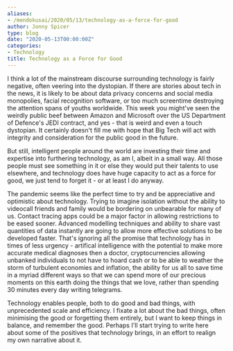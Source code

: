 ```yaml
---
aliases:
- /mendokusai/2020/05/13/technology-as-a-force-for-good
author: Jonny Spicer
type: blog
date: "2020-05-13T00:00:00Z"
categories:
- Technology
title: Technology as a Force for Good
---
```

I think a lot of the mainstream discourse surrounding technology is fairly negative, often veering into the dystopian. If there are stories about tech in the news, it is
likely to be about data privacy concerns and social media monopolies, facial recognition software, or too much screentime destroying the attention spans of youths worldwide.
This week you might've seen the weirdly public beef between Amazon and Microsoft over the US Department of Defence's JEDI contract, and yes - that is weird and even a touch
dystopian. It certainly doesn't fill me with hope that Big Tech will act with integrity and consideration for the public good in the future.

But still, intelligent people around the world are investing their time and expertise into furthering technology, as am I, albeit in a small way. All those people must see
something in it or else they would put their talents to use elsewhere, and technology does have huge capacity to act as a force for good, we just tend to forget it - or at least
I do anyway.

The pandemic seems like the perfect time to try and be appreciative and optimistic about technology. Trying to imagine isolation without the ability to videocall friends and family
would be bordering on unbearable for many of us. Contact tracing apps could be a major factor in allowing restrictions to be eased sooner. Advanced modelling techniques and ability
to share vast quantities of data instantly are going to allow more effective solutions to be developed faster. That's ignoring all the promise that technology has in times of less
urgency - artifical intelligence with the potential to make more accurate medical diagnoses then a doctor, cryptocurrencies allowing unbanked individuals to not have to hoard cash or
to be able to weather the storm of turbulent economies and inflation, the ability for us all to save time in a myriad different ways so that we can spend more of our precious moments
on this earth doing the things that we love, rather than spending 30 minutes every day writing telegrams.

Technology enables people, both to do good and bad things, with unprecedented scale and efficiency. I fixate a lot about the bad things, often minimising the good or forgetting them
entirely, but I want to keep things in balance, and remember the good. Perhaps I'll start trying to write here about some of the positives that technology brings, in an effort to
realign my own narrative about it.
